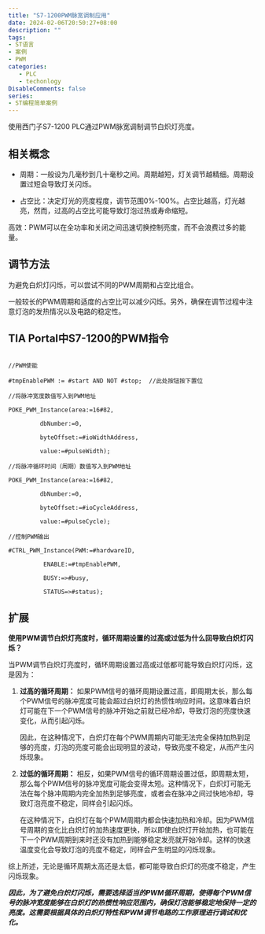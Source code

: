 ```yaml
---
title: "S7-1200PWM脉宽调制应用"
date: 2024-02-06T20:50:27+08:00
description: ""
tags: 
- ST语言
- 案例
- PWM
categories:
   - PLC
   - techonlogy
DisableComments: false
series:
- ST编程简单案例
---
```


使用西门子S7-1200 PLC通过PWM脉宽调制调节白炽灯亮度。
<!--more-->

## 相关概念

- 周期：一般设为几毫秒到几十毫秒之间。周期越短，灯关调节越精细。周期设置过短会导致灯关闪烁。

- 占空比：决定灯光的亮度程度，调节范围0%-100%。占空比越高，灯光越亮，然而，过高的占空比可能导致灯泡过热或寿命缩短。

 高效：PWM可以在全功率和关闭之间迅速切换控制亮度，而不会浪费过多的能量。

## 调节方法

为避免白炽灯闪烁，可以尝试不同的PWM周期和占空比组合。

一般较长的PWM周期和适度的占空比可以减少闪烁。另外，确保在调节过程中注意灯泡的发热情况以及电路的稳定性。

## TIA Portal中S7-1200的PWM指令

```

//PWM使能

#tmpEnablePWM := #start AND NOT #stop;  //此处按钮按下置位

//将脉冲宽度数值写入到PWM地址

POKE_PWM_Instance(area:=16#82,

​         dbNumber:=0,

​         byteOffset:=#ioWidthAddress,

​         value:=#pulseWidth);

//将脉冲循环时间（周期）数值写入到PWM地址

POKE_PWM_Instance(area:=16#82,

​         dbNumber:=0,

​         byteOffset:=#ioCycleAddress,

​         value:=#pulseCycle);

//控制PWM输出

#CTRL_PWM_Instance(PWM:=#hardwareID,

​          ENABLE:=#tmpEnablePWM,

​          BUSY:=>#busy,

​          STATUS=>#status);

```

## 扩展

**使用PWM调节白炽灯亮度时，循环周期设置的过高或过低为什么回导致白炽灯闪烁？**

当PWM调节白炽灯亮度时，循环周期设置过高或过低都可能导致白炽灯闪烁，这是因为：

1. **过高的循环周期：** 如果PWM信号的循环周期设置过高，即周期太长，那么每个PWM信号的脉冲宽度可能会超过白炽灯的热惯性响应时间。这意味着白炽灯可能在下一个PWM信号的脉冲开始之前就已经冷却，导致灯泡的亮度快速变化，从而引起闪烁。

   因此，在这种情况下，白炽灯在每个PWM周期内可能无法完全保持加热到足够的亮度，灯泡的亮度可能会出现明显的波动，导致亮度不稳定，从而产生闪烁现象。

1. **过低的循环周期：** 相反，如果PWM信号的循环周期设置过低，即周期太短，那么每个PWM信号的脉冲宽度可能会变得太短。这种情况下，白炽灯可能无法在每个脉冲周期内完全加热到足够亮度，或者会在脉冲之间过快地冷却，导致灯泡亮度不稳定，同样会引起闪烁。

   在这种情况下，白炽灯在每个PWM周期内都会快速加热和冷却。因为PWM信号周期的变化比白炽灯的加热速度更快，所以即使白炽灯开始加热，也可能在下一个PWM周期到来时还没有加热到能够稳定发亮就开始冷却。这样的快速温度变化会导致灯泡的亮度不稳定，同样会产生明显的闪烁现象。

综上所述，无论是循环周期太高还是太低，都可能导致白炽灯的亮度不稳定，产生闪烁现象。

***因此，为了避免白炽灯闪烁，需要选择适当的PWM循环周期，使得每个PWM信号的脉冲宽度能够在白炽灯的热惯性响应范围内，确保灯泡能够稳定地保持一定的亮度。这需要根据具体的白炽灯特性和PWM调节电路的工作原理进行调试和优化。***